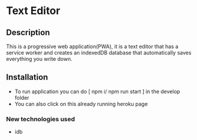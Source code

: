 # Text Editor
## Description
This is a progressive web application(PWA), it is a text editor that has a service worker and creates an indexedDB database that automatically saves everything you write down.


## Installation

- To run application you can do [ npm i/ npm run start ] in the develop folder
- You can also click on this already running heroku page 
### New technologies used

- idb
